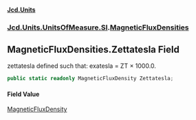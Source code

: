 #### [Jcd.Units](index 'index')
### [Jcd.Units.UnitsOfMeasure.SI](Jcd.Units.UnitsOfMeasure.SI 'Jcd.Units.UnitsOfMeasure.SI').[MagneticFluxDensities](MagneticFluxDensities 'Jcd.Units.UnitsOfMeasure.SI.MagneticFluxDensities')

## MagneticFluxDensities.Zettatesla Field

zettatesla defined such that: exatesla = ZT × 1000.0.

```csharp
public static readonly MagneticFluxDensity Zettatesla;
```

#### Field Value
[MagneticFluxDensity](MagneticFluxDensity 'Jcd.Units.UnitTypes.MagneticFluxDensity')